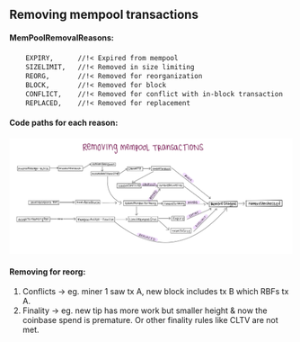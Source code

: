 ## Removing mempool transactions

#### MemPoolRemovalReasons:
```
    EXPIRY,      //!< Expired from mempool
    SIZELIMIT,   //!< Removed in size limiting
    REORG,       //!< Removed for reorganization
    BLOCK,       //!< Removed for block
    CONFLICT,    //!< Removed for conflict with in-block transaction
    REPLACED,    //!< Removed for replacement
```

#### Code paths for each reason:
<img src="images/mempool-removal-reasons.jpg">

#### Removing for reorg:
1. Conflicts -> eg. miner 1 saw tx A, new block includes tx B which RBFs tx A.
2. Finality -> eg. new tip has more work but smaller height & now the coinbase
   spend is premature. Or other finality rules like CLTV are not met.
